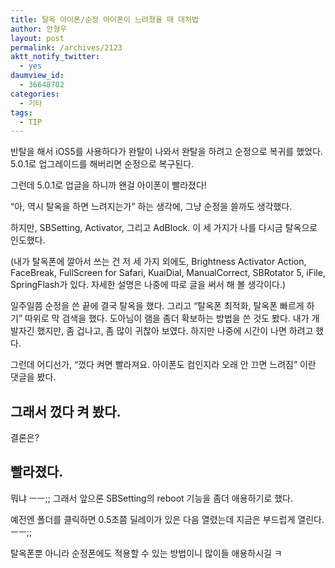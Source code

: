 ```yaml
---
title: 탈옥 아이폰/순정 아이폰이 느려졌을 때 대처법
author: 안형우
layout: post
permalink: /archives/2123
aktt_notify_twitter:
  - yes
daumview_id:
  - 36648702
categories:
  - 기타
tags:
  - TIP
---
```

반탈을 해서 iOS5를 사용하다가 완탈이 나와서 완탈을 하려고 순정으로 복귀를 했었다. 5.0.1로 업그레이드를 해버리면 순정으로 복구된다.

그런데 5.0.1로 업글을 하니까 왠걸 아이폰이 빨라졌다!

&#8220;아, 역시 탈옥을 하면 느려지는가&#8221; 하는 생각에, 그냥 순정을 쓸까도 생각했다.

하지만, SBSetting, Activator, 그리고 AdBlock. 이 세 가지가 나를 다시금 탈옥으로 인도했다.

(내가 탈옥폰에 깔아서 쓰는 건 저 세 가지 외에도, Brightness Activator Action, FaceBreak, FullScreen for Safari, KuaiDial, ManualCorrect, SBRotator 5, iFile, SpringFlash가 있다. 자세한 설명은 나중에 따로 글을 써서 해 볼 생각이다.)

일주일쯤 순정을 쓴 끝에 결국 탈옥을 했다. 그리고 &#8220;탈옥폰 최적화, 탈옥폰 빠르게 하기&#8221; 따위로 막 검색을 했다. 도아님이 램을 좀더 확보하는 방법을 쓴 것도 봤다. 내가 개발자긴 했지만, 좀 겁나고, 좀 많이 귀찮아 보였다. 하지만 나중에 시간이 나면 하려고 했다.

그런데 어디선가, &#8220;껐다 켜면 빨라져요. 아이폰도 컴인지라 오래 안 끄면 느려짐&#8221; 이란 댓글을 봤다.

## 그래서 껐다 켜 봤다.

결론은?

## 빨라졌다.

뭐냐 ㅡㅡ;; 그래서 앞으론 SBSetting의 reboot 기능을 좀더 애용하기로 했다.

예전엔 폴더를 클릭하면 0.5초쯤 딜레이가 있은 다음 열렸는데 지금은 부드럽게 열린다. ㅡㅡ;;

탈옥폰뿐 아니라 순정폰에도 적용할 수 있는 방법이니 많이들 애용하시길 ㅋ